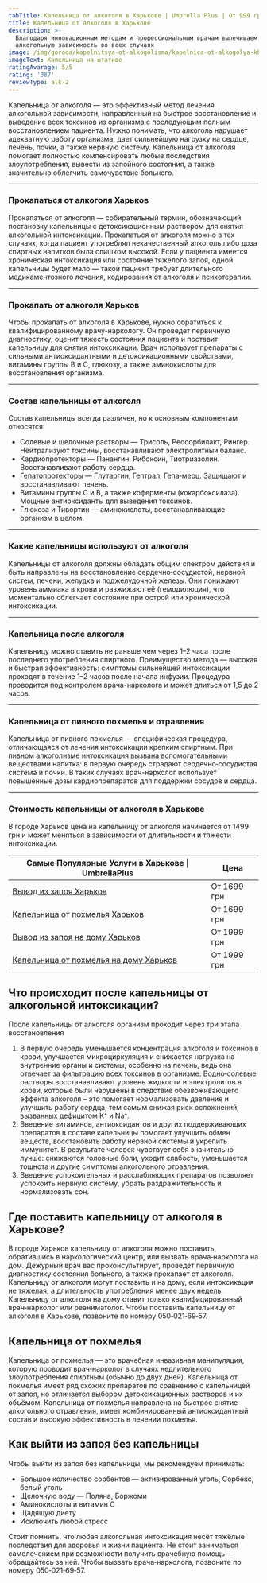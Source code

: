 ```yaml
---
tabTitle: Капельница от алкоголя в Харькове | Umbrella Plus | От 999 грн
title: Капельница от алкоголя в Харькове
description: >-
  Благодаря инновационным методам и профессиональным врачам вылечиваем
  алкогольную зависимость во всех случаях
image: /img/goroda/kapelnitsya-ot-alkogolisma/kapelnica-ot-alkogolya-kharkiv.webp
imageText: Капельница на штативе
ratingAvarage: 5/5
rating: '387'
reviewType: alk-2
---
```


Капельница от алкоголя — это эффективный метод лечения алкогольной зависимости, направленный на быстрое восстановление и выведение всех токсинов из организма с последующим полным восстановлением пациента. Нужно понимать, что алкоголь нарушает адекватную работу организма, дает сильнейшую нагрузку на сердце, печень, почки, а также нервную систему. Капельница от алкоголя помогает полностью компенсировать любые последствия злоупотребления, вывести из запойного состояния, а также значительно облегчить самочувствие больного.

***

### Прокапаться от алкоголя Харьков

Прокапаться от алкоголя — собирательный термин, обозначающий постановку капельницы с детоксикационным раствором для снятия алкогольной интоксикации. Прокапаться от алкоголя можно в тех случаях, когда пациент употреблял некачественный алкоголь либо дозa спиртных напитков была слишком высокой. Если у пациента имеется хроническая интоксикация или состояние тяжелого запоя, одной капельницы будет мало — такой пациент требует длительного медикаментозного лечения, кодирования от алкоголя и психотерапии.

***

### Прокапать от алкоголя Харьков

Чтобы прокапать от алкоголя в Харькове, нужно обратиться к квалифицированному врачу-наркологу. Он проведет первичную диагностику, оценит тяжесть состояния пациента и поставит капельницу для снятия интоксикации. Врач использует препараты с сильными антиоксидантными и детоксикационными свойствами, витамины группы B и C, глюкозу, а также аминокислоты для восстановления организма.

***

### Состав капельницы от алкоголя

Состав капельницы всегда различен, но к основным компонентам относятся:

* Солевые и щелочные растворы — Трисоль, Реосорбилакт, Рингер. Нейтрализуют токсины, восстанавливают электролитный баланс. 
* Кардиопротекторы — Панангин, Рибоксин, Тиотриазолин. Восстанавливают работу сердца. 
* Гепатопротекторы — Глутаргин, Гептрал, Гепа‑мерц. Защищают и восстанавливают печень. 
* Витамины группы C и B, а также коферменты (кокарбоксилаза). Мощные антиоксиданты для выведения токсинов. 
* Глюкоза и Тивортин — аминокислоты, восстанавливающие организм в целом. 

***

### Какие капельницы используют от алкоголя

Капельницы от алкоголя должны обладать общим спектром действия и быть направлены на восстановление сердечно‑сосудистой, нервной систем, печени, желудка и поджелудочной железы. Они понижают уровень аммиака в крови и разжижают её (гемодилюция), что моментально облегчает состояние при острой или хронической интоксикации.

***

### Капельница после алкоголя

Капельницу можно ставить не раньше чем через 1–2 часа после последнего употребления спиртного. Преимущество метода — высокая и быстрая эффективность: симптомы сильнейшей интоксикации проходят в течение 1–2 часов после начала инфузии. Процедура проводится под контролем врача-нарколога и может длиться от 1,5 до 2 часов.

***

### Капельница от пивного похмелья и отравления

Капельница от пивного похмелья — специфическая процедура, отличающаяся от лечения интоксикации крепким спиртным. При пивном алкоголизме интоксикация вызвана вспомогательными веществами напитка: в первую очередь страдают сердечно‑сосудистая система и почки. В таких случаях врач-нарколог использует повышенные дозы кардиопрепаратов для поддержки сосудов и сердца.

***

### Стоимость капельницы от алкоголя в Харькове

В городе Харьков цена на капельницу от алкоголя начинается от 1499 грн и может меняться в зависимости от длительности и тяжести интоксикации.

| Самые Популярные Услуги в Харькове \| UmbrellaPlus                                                                    | Цена        |
| --------------------------------------------------------------------------------------------------------------------- | ----------- |
| [Вывод из запоя Харьков](https://umbrella-plus.com.ua/kharkiv/vivod-iz-zapoia-kharkiv/)                               | От 1699 грн |
| [Капельница от похмелья Харьков](https://umbrella-plus.com.ua/kharkiv/kapelnica_ot_alkogola_kharkiv/)                 | От 1699 грн |
| [Вывод из запоя на дому Харьков](https://umbrella-plus.com.ua/kharkiv/vivod-iz-zapoia-na-domy-kharkiv/)               | От 1999 грн |
| [Капельница от похмелья на дому Харьков](https://umbrella-plus.com.ua/kharkiv/kapelnica_ot_alkogola_na_domy_kharkiv/) | От 1999 грн |

## Что происходит после капельницы от алкогольной интоксикации?

После капельницы от алкоголя организм проходит через три этапа восстановления

1.  В первую очередь уменьшается концентрация алкоголя и токсинов в крови, улучшается микроциркуляция и снижается нагрузка на внутренние органы и системы, особенно на печень, ведь она отвечает за фильтрацию всех токсинов в организме. Водно‑солевые растворы восстанавливают уровень жидкости и электролитов в крови, которые были нарушены в следствие обезвоживающего эффекта алкоголя – это помогает нормализовать давление и улучшить работу сердца, тем самым снижая риск осложнений, вызванных дефицитом K⁺ и Na⁺.
2. Введение витаминов, антиоксидантов и других поддерживающих препаратов в составе капельницы помогает улучшить обмен веществ, восстановить работу нервной системы и укрепить иммунитет. В результате человек чувствует себя значительно лучше: снижаются головные боли, уходит слабость, уменьшается тошнота и другие симптомы алкогольного отравления.
3. Введение успокоительных и расслабляющих препаратов позволяет успокоить нервную систему, убрать раздражительность и нормализовать сон.

## Где поставить капельницу от алкоголя в Харькове?

В городе Харьков капельницу от алкоголя можно поставить, обратившись в наркологический центр, или вызвать врача‑нарколога на дом. Дежурный врач вас проконсультирует, проведёт первичную диагностику состояния больного, а также прокапает от алкоголя. Капельницу от алкоголя могут поставить и на дому, если интоксикация не тяжелая, а длительность употребления менее двух недель. Капельницу от алкоголя на дому ставит только квалифицированный врач‑нарколог или реаниматолог.
 Чтобы поставить капельницу от алкоголя в Харькове, позвоните по номеру 050‑021‑69‑57.

## Капельница от похмелья

Капельница от похмелья — это врачебная инвазивная манипуляция, которую проводит врач‑нарколог в случаях недлительного злоупотребления спиртным (обычно до двух дней). Капельница от похмелья имеет ряд схожих препаратов по сравнению с капельницей от запоя, но отличается выбором детоксикационных растворов и их объёмом. Капельница от похмелья направлена на быстрое снятие алкогольного отравления, имеет комбинированный антиоксидантный состав и высокую эффективность в лечении похмелья.

## Как выйти из запоя без капельницы

Чтобы выйти из запоя без капельницы, мы рекомендуем принимать:

* Большое количество сорбентов — активированный уголь, Сорбекс, белый уголь 
* Щелочную воду — Поляна, Боржоми 
* Аминокислоты и витамин C 
* Щадящую диету 
* Исключить любой стресс 

Стоит помнить, что любая алкогольная интоксикация несёт тяжёлые последствия для здоровья и жизни пациента. Не стоит заниматься самолечением при возможности получить врачебную помощь – обращайтесь за ней.
 Чтобы вызвать врача‑нарколога, позвоните по номеру 050‑021‑69‑57.
